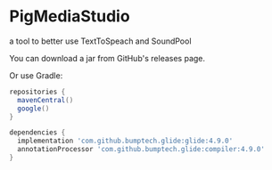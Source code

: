 # PigMediaStudio
a tool to better use TextToSpeach and SoundPool


You can download a jar from GitHub's releases page.

Or use Gradle:
```gradle
repositories {
  mavenCentral()
  google()
}

dependencies {
  implementation 'com.github.bumptech.glide:glide:4.9.0'
  annotationProcessor 'com.github.bumptech.glide:compiler:4.9.0'
}
```
